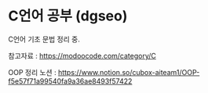# C언어 공부 (dgseo)

C언어 기초 문법 정리 중.

참고자료 : https://modoocode.com/category/C


OOP 정리 노션 : https://www.notion.so/cubox-aiteam1/OOP-f5e57f71a99540fa9a36ae8493f57422
